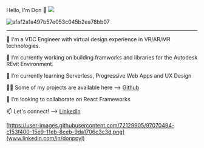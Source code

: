 Hello, I'm Don 👋 ![](https://komarev.com/ghpvc/?username=donppyl)  

![afaf2a1a497b57e053c045b2ea78bb07](https://user-images.githubusercontent.com/72129905/96364036-4bfba580-1149-11eb-9f9a-f6be9e524ddb.gif)

______________________________________________________________________________________________________________________________________________________________________________


🏫 I'm a VDC Engineer with virtual design experience in VR/AR/MR technologies.

🔭 I’m currently working on building framworks and libraries for the Autodesk REvit Environment.

🌱 I’m currently learning Serverless, Progressive Web Apps and UX Design

👨‍💻 Some of my projects are available here --> [Github](https://github.com/donppyl?tab=repositories)

👯 I’m looking to collaborate on React Frameworks 

📫 Let's connect! --> [LinkedIn](https://www.linkedin.com/in/donppyl/)





[https://user-images.githubusercontent.com/72129905/97070494-c153f400-15e9-11eb-8ceb-9da1706c3c3d.png](www.linkedin.com/in/donppyl)



